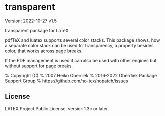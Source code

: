 # transparent

Version: 2022-10-27 v1.5

transparent package for LaTeX

pdfTeX and luatex supports several color stacks. This
package shows, how a separate color stack can be used for transparency,
a property besides color, that works across page breaks.

If the PDF management is used it can also be used with other engines 
but without support for page breaks.

% Copyright (C)
%    2007 Heiko Oberdiek
%    2016-2022 Oberdiek Package Support Group
%    https://github.com/ho-tex/hopatch/issues


## License
LATEX Project Public License, version 1.3c or later.


